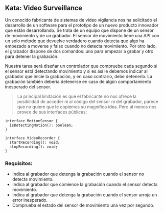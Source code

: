 ## Kata: Video Surveillance

Un conocido fabricante de sistemas de video vigilancia nos ha solicitado el desarrollo de un software para el prototipo de un nuevo producto innovador que están desarrollando. Se trata de un equipo que dispone de un sensor de movimiento y de un grabador. El sensor de movimiento tiene una API con un solo método que devuelve verdadero cuando detecta que algo ha empezado a moverse y falso cuando no detecta movimiento. Por otro lado, el grabador dispone de dos comandos: uno para empezar a grabar y otro para detener la grabación.

Nuestra tarea será diseñar un controlador que compruebe cada segundo si el sensor está detectando movimiento y si es así le debemos indicar al grabador que inicie la grabación, y en caso contrario, debe detenerla. La grabación también debería detenerse en caso de algún comportamiento inesperado del sensor.

> La principal limitación es que el fabricante no nos ofrece la posibilidad de acceder ni al código del sensor ni del grabador, parece que 
> no quiere que le copiemos su magnífica idea. Pero al menos nos provee de sus interfaces públicas:

```
interface MotionSensor {
  isDetectingMotion(): boolean;
}

interface VideoRecorder {
  startRecording(): void;
  stopRecording(): void;
}
```

### Requisitos:
- Indica al grabador que detenga la grabación cuando el sensor no detecta movimiento.
- Indica al grabador que comience la grabación cuando el sensor detecta movimiento.
- Indica al grabador que detenga la grabación cuando el sensor arroja un error inesperado.
- Comprueba el estado del sensor de movimiento una vez por segundo.